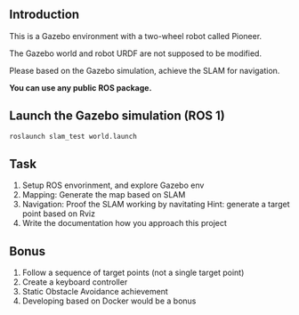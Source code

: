 ## Introduction
This is a Gazebo environment with a two-wheel robot called Pioneer.

The Gazebo world and robot URDF are not supposed to be modified.

Please based on the Gazebo simulation, achieve the SLAM for navigation.

**You can use any public ROS package.**

## Launch the Gazebo simulation (ROS 1)
```bash
roslaunch slam_test world.launch
```

## Task 
1. Setup ROS envorinment, and explore Gazebo env
2. Mapping: Generate the map based on SLAM
3. Navigation: Proof the SLAM working by navitating 
    Hint: generate a target point based on Rviz
4. Write the documentation how you approach this project

## Bonus
1. Follow a sequence of target points (not a single target point)
2. Create a keyboard controller
2. Static Obstacle Avoidance achievement
3. Developing based on Docker would be a bonus